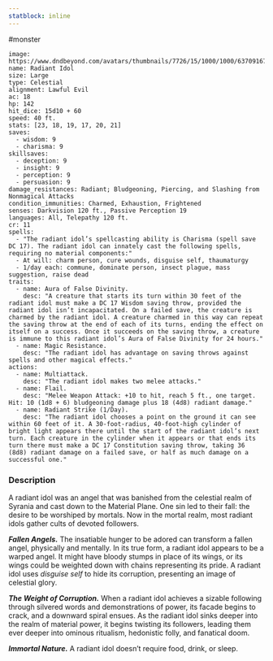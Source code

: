 ```yaml
---
statblock: inline
---
```

 #monster 

```statblock
image: https://www.dndbeyond.com/avatars/thumbnails/7726/15/1000/1000/637091672429063408.png
name: Radiant Idol
size: Large
type: Celestial
alignment: Lawful Evil
ac: 18
hp: 142
hit_dice: 15d10 + 60
speed: 40 ft.
stats: [23, 18, 19, 17, 20, 21]
saves:
  - wisdom: 9
  - charisma: 9
skillsaves:
  - deception: 9
  - insight: 9
  - perception: 9
  - persuasion: 9
damage_resistances: Radiant; Bludgeoning, Piercing, and Slashing from Nonmagical Attacks
condition_immunities: Charmed, Exhaustion, Frightened
senses: Darkvision 120 ft., Passive Perception 19
languages: All, Telepathy 120 ft.
cr: 11
spells:
  - "The radiant idol’s spellcasting ability is Charisma (spell save DC 17). The radiant idol can innately cast the following spells, requiring no material components:"
  - At will: charm person, cure wounds, disguise self, thaumaturgy
  - 1/day each: commune, dominate person, insect plague, mass suggestion, raise dead
traits:
  - name: Aura of False Divinity.
    desc: "A creature that starts its turn within 30 feet of the radiant idol must make a DC 17 Wisdom saving throw, provided the radiant idol isn’t incapacitated. On a failed save, the creature is charmed by the radiant idol. A creature charmed in this way can repeat the saving throw at the end of each of its turns, ending the effect on itself on a success. Once it succeeds on the saving throw, a creature is immune to this radiant idol’s Aura of False Divinity for 24 hours."
  - name: Magic Resistance.
    desc: "The radiant idol has advantage on saving throws against spells and other magical effects."
actions:
  - name: Multiattack.
    desc: "The radiant idol makes two melee attacks."
  - name: Flail.
    desc: "Melee Weapon Attack: +10 to hit, reach 5 ft., one target. Hit: 10 (1d8 + 6) bludgeoning damage plus 18 (4d8) radiant damage."
  - name: Radiant Strike (1/Day).
    desc: "The radiant idol chooses a point on the ground it can see within 60 feet of it. A 30-foot-radius, 40-foot-high cylinder of bright light appears there until the start of the radiant idol’s next turn. Each creature in the cylinder when it appears or that ends its turn there must make a DC 17 Constitution saving throw, taking 36 (8d8) radiant damage on a failed save, or half as much damage on a successful one."
```

### Description

A radiant idol was an angel that was banished from the celestial realm of Syrania and cast down to the Material Plane. One sin led to their fall: the desire to be worshiped by mortals. Now in the mortal realm, most radiant idols gather cults of devoted followers.

_**Fallen Angels.**_ The insatiable hunger to be adored can transform a fallen angel, physically and mentally. In its true form, a radiant idol appears to be a warped angel. It might have bloody stumps in place of its wings, or its wings could be weighted down with chains representing its pride. A radiant idol uses *disguise self* to hide its corruption, presenting an image of celestial glory.

_**The Weight of Corruption.**_ When a radiant idol achieves a sizable following through silvered words and demonstrations of power, its facade begins to crack, and a downward spiral ensues. As the radiant idol sinks deeper into the realm of material power, it begins twisting its followers, leading them ever deeper into ominous ritualism, hedonistic folly, and fanatical doom.

_**Immortal Nature.**_ A radiant idol doesn’t require food, drink, or sleep.
